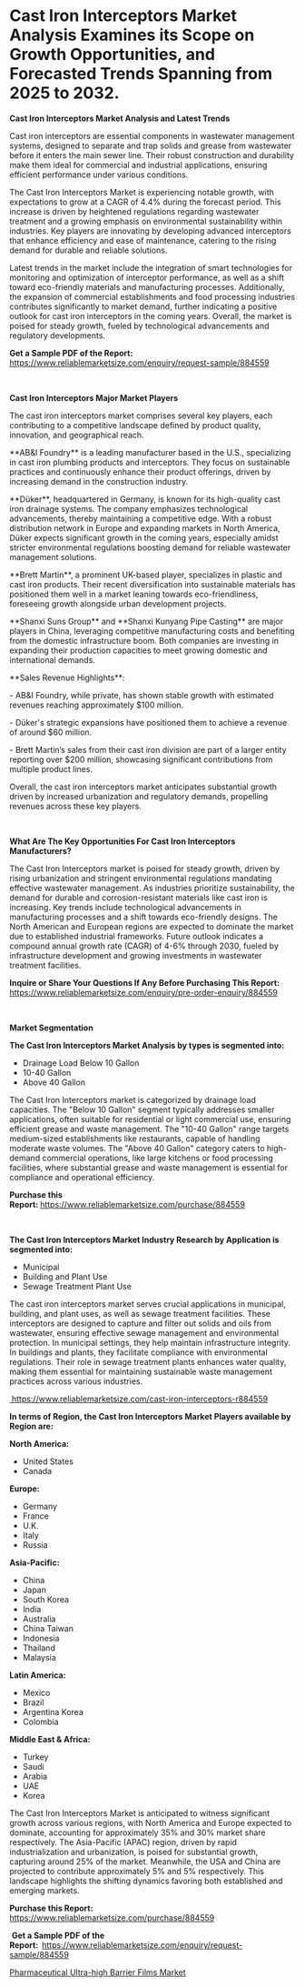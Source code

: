<p><h1>Cast Iron Interceptors Market Analysis Examines its Scope on Growth Opportunities, and Forecasted Trends Spanning from 2025 to 2032.</h1></p><p><strong>Cast Iron Interceptors Market Analysis and Latest Trends</strong></p>
<p><p>Cast iron interceptors are essential components in wastewater management systems, designed to separate and trap solids and grease from wastewater before it enters the main sewer line. Their robust construction and durability make them ideal for commercial and industrial applications, ensuring efficient performance under various conditions.</p><p>The Cast Iron Interceptors Market is experiencing notable growth, with expectations to grow at a CAGR of 4.4% during the forecast period. This increase is driven by heightened regulations regarding wastewater treatment and a growing emphasis on environmental sustainability within industries. Key players are innovating by developing advanced interceptors that enhance efficiency and ease of maintenance, catering to the rising demand for durable and reliable solutions.</p><p>Latest trends in the market include the integration of smart technologies for monitoring and optimization of interceptor performance, as well as a shift toward eco-friendly materials and manufacturing processes. Additionally, the expansion of commercial establishments and food processing industries contributes significantly to market demand, further indicating a positive outlook for cast iron interceptors in the coming years. Overall, the market is poised for steady growth, fueled by technological advancements and regulatory developments.</p></p>
<p><strong>Get a Sample PDF of the Report:&nbsp;</strong> <a href="https://www.reliablemarketsize.com/enquiry/request-sample/884559?utm_campaign=1897&utm_medium=2&utm_source=Github&utm_content=ia&utm_term=01022025&utm_id=cast-iron-interceptors">https://www.reliablemarketsize.com/enquiry/request-sample/884559</a></p>
<p>&nbsp;</p>
<p><strong>Cast Iron Interceptors Major Market Players</strong></p>
<p><p>The cast iron interceptors market comprises several key players, each contributing to a competitive landscape defined by product quality, innovation, and geographical reach. </p><p>**AB&I Foundry** is a leading manufacturer based in the U.S., specializing in cast iron plumbing products and interceptors. They focus on sustainable practices and continuously enhance their product offerings, driven by increasing demand in the construction industry. </p><p>**Düker**, headquartered in Germany, is known for its high-quality cast iron drainage systems. The company emphasizes technological advancements, thereby maintaining a competitive edge. With a robust distribution network in Europe and expanding markets in North America, Düker expects significant growth in the coming years, especially amidst stricter environmental regulations boosting demand for reliable wastewater management solutions.</p><p>**Brett Martin**, a prominent UK-based player, specializes in plastic and cast iron products. Their recent diversification into sustainable materials has positioned them well in a market leaning towards eco-friendliness, foreseeing growth alongside urban development projects.</p><p>**Shanxi Suns Group** and **Shanxi Kunyang Pipe Casting** are major players in China, leveraging competitive manufacturing costs and benefiting from the domestic infrastructure boom. Both companies are investing in expanding their production capacities to meet growing domestic and international demands.</p><p>**Sales Revenue Highlights**: </p><p>- AB&I Foundry, while private, has shown stable growth with estimated revenues reaching approximately $100 million.</p><p>- Düker's strategic expansions have positioned them to achieve a revenue of around $60 million.</p><p>- Brett Martin’s sales from their cast iron division are part of a larger entity reporting over $200 million, showcasing significant contributions from multiple product lines.</p><p>Overall, the cast iron interceptors market anticipates substantial growth driven by increased urbanization and regulatory demands, propelling revenues across these key players.</p></p>
<p>&nbsp;</p>
<p><strong>What Are The Key Opportunities For Cast Iron Interceptors Manufacturers?</strong></p>
<p><p>The Cast Iron Interceptors market is poised for steady growth, driven by rising urbanization and stringent environmental regulations mandating effective wastewater management. As industries prioritize sustainability, the demand for durable and corrosion-resistant materials like cast iron is increasing. Key trends include technological advancements in manufacturing processes and a shift towards eco-friendly designs. The North American and European regions are expected to dominate the market due to established industrial frameworks. Future outlook indicates a compound annual growth rate (CAGR) of 4-6% through 2030, fueled by infrastructure development and growing investments in wastewater treatment facilities.</p></p>
<p><strong>Inquire or Share Your Questions If Any Before Purchasing This Report:</strong> <a href="https://www.reliablemarketsize.com/enquiry/pre-order-enquiry/884559?utm_campaign=1897&utm_medium=2&utm_source=Github&utm_content=ia&utm_term=01022025&utm_id=cast-iron-interceptors">https://www.reliablemarketsize.com/enquiry/pre-order-enquiry/884559</a></p>
<p>&nbsp;</p>
<p><strong>Market Segmentation</strong></p>
<p><strong>The Cast Iron Interceptors Market Analysis by types is segmented into:</strong></p>
<p><ul><li>Drainage Load Below 10 Gallon</li><li>10-40 Gallon</li><li>Above 40 Gallon</li></ul></p>
<p><p>The Cast Iron Interceptors market is categorized by drainage load capacities. The "Below 10 Gallon" segment typically addresses smaller applications, often suitable for residential or light commercial use, ensuring efficient grease and waste management. The "10-40 Gallon" range targets medium-sized establishments like restaurants, capable of handling moderate waste volumes. The "Above 40 Gallon" category caters to high-demand commercial operations, like large kitchens or food processing facilities, where substantial grease and waste management is essential for compliance and operational efficiency.</p></p>
<p><strong>Purchase this Report:&nbsp;</strong><a href="https://www.reliablemarketsize.com/purchase/884559?utm_campaign=1897&utm_medium=2&utm_source=Github&utm_content=ia&utm_term=01022025&utm_id=cast-iron-interceptors">https://www.reliablemarketsize.com/purchase/884559</a></p>
<p>&nbsp;</p>
<p><strong>The Cast Iron Interceptors Market Industry Research by Application is segmented into:</strong></p>
<p><ul><li>Municipal</li><li>Building and Plant Use</li><li>Sewage Treatment Plant Use</li></ul></p>
<p><p>The cast iron interceptors market serves crucial applications in municipal, building, and plant uses, as well as sewage treatment facilities. These interceptors are designed to capture and filter out solids and oils from wastewater, ensuring effective sewage management and environmental protection. In municipal settings, they help maintain infrastructure integrity. In buildings and plants, they facilitate compliance with environmental regulations. Their role in sewage treatment plants enhances water quality, making them essential for maintaining sustainable waste management practices across various industries.</p></p>
<p><a href="https://www.reliablemarketsize.com/cast-iron-interceptors-r884559?utm_campaign=1897&utm_medium=2&utm_source=Github&utm_content=ia&utm_term=01022025&utm_id=cast-iron-interceptors">&nbsp;https://www.reliablemarketsize.com/cast-iron-interceptors-r884559</a></p>
<p><strong>In terms of Region, the Cast Iron Interceptors Market Players available by Region are:</strong></p>
<p>
    <p> <strong> North America: </strong>
        <ul>
            <li>United States</li>
            <li>Canada</li>
        </ul>
        </p> 
    <p> <strong> Europe: </strong>
        <ul>
            <li>Germany</li>
            <li>France</li>
            <li>U.K.</li>
            <li>Italy</li>
            <li>Russia</li>
        </ul>
        </p> 
    <p> <strong> Asia-Pacific: </strong>
        <ul>
            <li>China</li>
            <li>Japan</li>
            <li>South Korea</li>
            <li>India</li>
            <li>Australia</li>
            <li>China Taiwan</li>
            <li>Indonesia</li>
            <li>Thailand</li>
            <li>Malaysia</li>
        </ul>
        </p> 
    <p> <strong> Latin America: </strong>
        <ul>
            <li>Mexico</li>
            <li>Brazil</li>
            <li>Argentina Korea</li>
            <li>Colombia</li>
        </ul>
        </p> 
    <p> <strong> Middle East & Africa: </strong>
        <ul>
            <li>Turkey</li>
            <li>Saudi</li>
            <li>Arabia</li>
            <li>UAE</li>
            <li>Korea</li>
        </ul>
    </p>
    </p>
<p><p>The Cast Iron Interceptors Market is anticipated to witness significant growth across various regions, with North America and Europe expected to dominate, accounting for approximately 35% and 30% market share respectively. The Asia-Pacific (APAC) region, driven by rapid industrialization and urbanization, is poised for substantial growth, capturing around 25% of the market. Meanwhile, the USA and China are projected to contribute approximately 5% and 5% respectively. This landscape highlights the shifting dynamics favoring both established and emerging markets.</p></p>
<p><strong>Purchase this Report: </strong><a href="https://www.reliablemarketsize.com/purchase/884559?utm_campaign=1897&utm_medium=2&utm_source=Github&utm_content=ia&utm_term=01022025&utm_id=cast-iron-interceptors">https://www.reliablemarketsize.com/purchase/884559</a></p>
<p>&nbsp;<strong>Get a Sample PDF of the Report:&nbsp;&nbsp;</strong><a href="https://www.reliablemarketsize.com/enquiry/request-sample/884559?utm_campaign=1897&utm_medium=2&utm_source=Github&utm_content=ia&utm_term=01022025&utm_id=cast-iron-interceptors">https://www.reliablemarketsize.com/enquiry/request-sample/884559</a></p>
<p><strong></strong></p>
<p><p><a href="https://github.com/ChiragRP21/Market-Research-Report-List-7/blob/main/pharmaceutical-ultra-high-barrier-films-market.md?utm_campaign=1897&utm_medium=2&utm_source=Github&utm_content=ia&utm_term=01022025&utm_id=cast-iron-interceptors">Pharmaceutical Ultra-high Barrier Films Market</a></p></p>